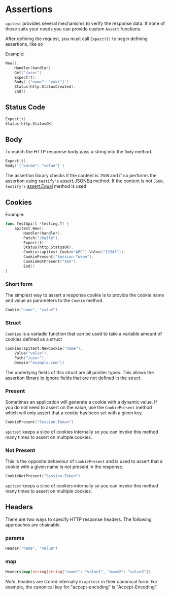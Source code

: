 # Assertions

`apitest` provides several mechanisms to verify the response data. If none of these suits your needs you can provide custom `Assert` functions. 

After defining the request, you must call `Expect(t)` to begin defining assertions, like so

Example:

```go
New().
    Handler(handler).
    Get("/user").
    Expect(t).
    Body(`{"name": "yuki"}`).
    Status(http.StatusCreated).
    End()
```

## Status Code

```go
Expect(t).
Status(http.StatusOK)
```

## Body

To match the HTTP response body pass a string into the `Body` method.

```go
Expect(t).
Body(`{"param": "value"}`)
```

The assertion library checks if the content is `JSON` and if so performs the assertion using `testify's` [assert.JSONEq](https://godoc.org/github.com/stretchr/testify/assert#JSONEq) method. If the content is not `JSON`, `testify's` [assert.Equal](https://godoc.org/github.com/stretchr/testify/assert#Equal) method is used 

## Cookies

Example:

```go
func TestApi(t *testing.T) {
	apitest.New().
		Handler(handler).
		Patch("/hello").
		Expect(t).
		Status(http.StatusOK).
		Cookies(apitest.Cookie"ABC").Value("12345")).
		CookiePresent("Session-Token").
		CookieNotPresent("XXX").
		End()
}

```

### Short form

The simplest way to assert a response cookie is to provide the cookie name and value as parameters to the `Cookie` method.

```go
Cookie("name", "value")
```

### Struct

`Cookies` is a variadic function that can be used to take a variable amount of cookies defined as a struct

```go
Cookies(apitest.NewCookie("name").
	Value("value").
	Path("/user").
	Domain("example.com"))
```

The underlying fields of this struct are all pointer types. This allows the assertion library to ignore fields that are not defined in the struct.

### Present

Sometimes an application will generate a cookie with a dynamic value. If you do not need to assert on the value, use the `CookiePresent` method which will only assert that a cookie has been set with a given key.

```go
CookiePresent("Session-Token")
```

`apitest` keeps a slice of cookies internally so you can invoke this method many times to assert on multiple cookies.

### Not Present

This is the opposite behaviour of `CookiePresent` and is used to assert that a cookie with a given name is not present in the response.

```go
CookieNotPresent("Session-Token")
```

`apitest` keeps a slice of cookies internally so you can invoke this method many times to assert on multiple cookies.

## Headers

There are two ways to specify HTTP response headers. The following approaches are chainable.

### params

```go
Header("name", "value")
```

### map

```go
Headers(map[string]string{"name1": "value1", "name2": "value2"})
```

*Note*: headers are stored internally in `apitest` in their canonical form. For example, the canonical key for "accept-encoding" is "Accept-Encoding".
